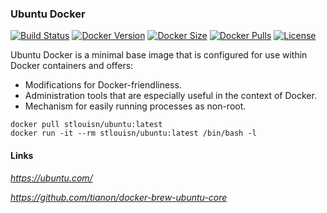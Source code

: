 [circleci_logo]: https://circleci.com/gh/stlouisn/ubuntu_docker.svg?style=svg
[circleci_url]: https://app.circleci.com/pipelines/github/stlouisn/ubuntu_docker

[docker_version_logo]: http://img.shields.io/docker/v/stlouisn/ubuntu/latest?arch=arm64
[docker_version_url]: https://hub.docker.com/r/stlouisn/ubuntu

[docker_size_logo]: http://img.shields.io/docker/image-size/stlouisn/ubuntu/latest
[docker_size_url]: https://hub.docker.com/r/stlouisn/ubuntu

[docker_pulls_logo]: https://img.shields.io/docker/pulls/stlouisn/ubuntu
[docker_pulls_url]: https://hub.docker.com/r/stlouisn/ubuntu

[license_logo]: https://img.shields.io/github/license/stlouisn/ubuntu_docker
[license_url]: https://github.com/stlouisn/ubuntu_docker/blob/main/LICENSE

### Ubuntu Docker

[![Build Status][circleci_logo]][circleci_url]
[![Docker Version][docker_version_logo]][docker_version_url]
[![Docker Size][docker_size_logo]][docker_size_url]
[![Docker Pulls][docker_pulls_logo]][docker_pulls_url]
[![License][license_logo]][license_url]

Ubuntu Docker is a minimal base image that is configured for use within Docker containers and offers:

- Modifications for Docker-friendliness.
- Administration tools that are especially useful in the context of Docker.
- Mechanism for easily running processes as non-root.

```docker
docker pull stlouisn/ubuntu:latest
docker run -it --rm stlouisn/ubuntu:latest /bin/bash -l
```

#### Links

*https://ubuntu.com/*

*https://github.com/tianon/docker-brew-ubuntu-core*
